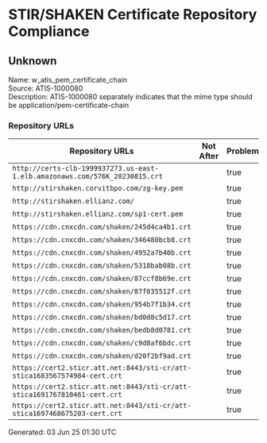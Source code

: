# STIR/SHAKEN Certificate Repository Compliance

## Unknown

Name: w_atis_pem_certificate_chain\
Source: ATIS-1000080\
Description: ATIS-1000080 separately indicates that the mime type should be application/pem-certificate-chain
### Repository URLs

| Repository URLs | Not After |  Problems | Link |
|-----------------|-----------|-----------|------|
| `http://certs-clb-1999937273.us-east-1.elb.amazonaws.com/576K_20230815.crt` |  | true | [view](../../REPOS/c6d2cb3bdc1e822ced5bb191ab336e0b567479e4/README.md) |
| `http://stirshaken.corvitbpo.com/zg-key.pem` |  | true | [view](../../REPOS/88b8d76fa66010cc301a89a6ce1a2d44e2dc1354/README.md) |
| `http://stirshaken.ellianz.com/` |  | true | [view](../../REPOS/0fbeae17ac34cc39daf2136e92f1e71b28db4cbc/README.md) |
| `http://stirshaken.ellianz.com/sp1-cert.pem` |  | true | [view](../../REPOS/0cbc442e25418d7b0985a5c646632775402ebc41/README.md) |
| `https://cdn.cnxcdn.com/shaken/245d4ca4b1.crt` |  | true | [view](../../REPOS/fc2105177eb6ca861381710c078a8b3d2d33c81a/README.md) |
| `https://cdn.cnxcdn.com/shaken/346480bcb8.crt` |  | true | [view](../../REPOS/12b4a663a11c9db1f03e61629719389ea40ac3ad/README.md) |
| `https://cdn.cnxcdn.com/shaken/4952a7b40b.crt` |  | true | [view](../../REPOS/f54b574058df1030c46668856a9309be503bbd9e/README.md) |
| `https://cdn.cnxcdn.com/shaken/5318bab08b.crt` |  | true | [view](../../REPOS/6b98f4eacc7d8d68eb44b70f465831fbe8e6b064/README.md) |
| `https://cdn.cnxcdn.com/shaken/87ccf8b69e.crt` |  | true | [view](../../REPOS/9452dee11fc5b3df125a8bdb8e571d96e2de9abd/README.md) |
| `https://cdn.cnxcdn.com/shaken/87f035512f.crt` |  | true | [view](../../REPOS/473d2025e77d3ad6f09ad4ea38f5297e8602c4f7/README.md) |
| `https://cdn.cnxcdn.com/shaken/954b7f1b34.crt` |  | true | [view](../../REPOS/d7eedf6bc9d5e1bacf00ddb6b135af33d0953aef/README.md) |
| `https://cdn.cnxcdn.com/shaken/bd0d8c5d17.crt` |  | true | [view](../../REPOS/7bc38439bf6ebefd212beae9a20948789d579ac5/README.md) |
| `https://cdn.cnxcdn.com/shaken/bedb8d0781.crt` |  | true | [view](../../REPOS/1d7d8d651012d03c21fb929a89b400c5bed3bff9/README.md) |
| `https://cdn.cnxcdn.com/shaken/c9d8af6bdc.crt` |  | true | [view](../../REPOS/1c907ee9438d7f88e46b510afce5dd469fca9268/README.md) |
| `https://cdn.cnxcdn.com/shaken/d20f2bf9ad.crt` |  | true | [view](../../REPOS/a6bdc9e3f64e58bd46b18b9e3c8f9b86ce65dced/README.md) |
| `https://cert2.sticr.att.net:8443/sti-cr/att-stica1683567574984-cert.crt` |  | true | [view](../../REPOS/4f3540566a280856005a2a2784a22866ff8bd10d/README.md) |
| `https://cert2.sticr.att.net:8443/sti-cr/att-stica1691767810461-cert.crt` |  | true | [view](../../REPOS/e927f896f26103d706a2a5a669617a09cb847758/README.md) |
| `https://cert2.sticr.att.net:8443/sti-cr/att-stica1697468675203-cert.crt` |  | true | [view](../../REPOS/238d1db9a65aad4c2c9960d1e2b9d8dbae4a7015/README.md) |


Generated: 03 Jun 25 01:30 UTC